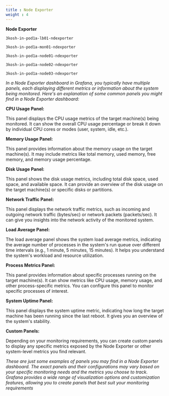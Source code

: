 ```yaml
---
title : Node Exporter
weight : 4
---
```


**Node Exporter**


```
3kosh-in-pod1a-lb01-ndexporter

3kosh-in-pod1a-mon01-ndexporter

3kosh-in-pod1a-node01-ndexporter

3kosh-in-pod1a-node02-ndexporter

3kosh-in-pod1a-node03-ndexporter
```
*In a Node Exporter dashboard in Grafana, you typically have multiple panels, each displaying different metrics or information about the system being monitored. Here's an explanation of some common panels you might find in a Node Exporter dashboard:*

**CPU Usage Panel:**

This panel displays the CPU usage metrics of the target machine(s) being monitored. It can show the overall CPU usage percentage or break it down by individual CPU cores or modes (user, system, idle, etc.).

**Memory Usage Panel:**

This panel provides information about the memory usage on the target machine(s). It may include metrics like total memory, used memory, free memory, and memory usage percentage.

**Disk Usage Panel:**

This panel shows the disk usage metrics, including total disk space, used space, and available space. It can provide an overview of the disk usage on the target machine(s) or specific disks or partitions.

**Network Traffic Panel:**

 This panel displays the network traffic metrics, such as incoming and outgoing network traffic (bytes/sec) or network packets (packets/sec). It can give you insights into the network activity of the monitored system.

 **Load Average Panel:**

 The load average panel shows the system load average metrics, indicating the average number of processes in the system's run queue over different time intervals (e.g., 1 minute, 5 minutes, 15 minutes). It helps you understand the system's workload and resource utilization.

**Process Metrics Panel:**

This panel provides information about specific processes running on the target machine(s). It can show metrics like CPU usage, memory usage, and other process-specific metrics. You can configure this panel to monitor specific processes of interest.

**System Uptime Panel:**

This panel displays the system uptime metric, indicating how long the target machine has been running since the last reboot. It gives you an overview of the system's stability.

**Custom Panels:**

 Depending on your monitoring requirements, you can create custom panels to display any specific metrics exposed by the Node Exporter or other system-level metrics you find relevant.


*These are just some examples of panels you may find in a Node Exporter dashboard. The exact panels and their configurations may vary based on your specific monitoring needs and the metrics you choose to track. Grafana provides a wide range of visualization options and customization features, allowing you to create panels that best suit your monitoring requirements*


